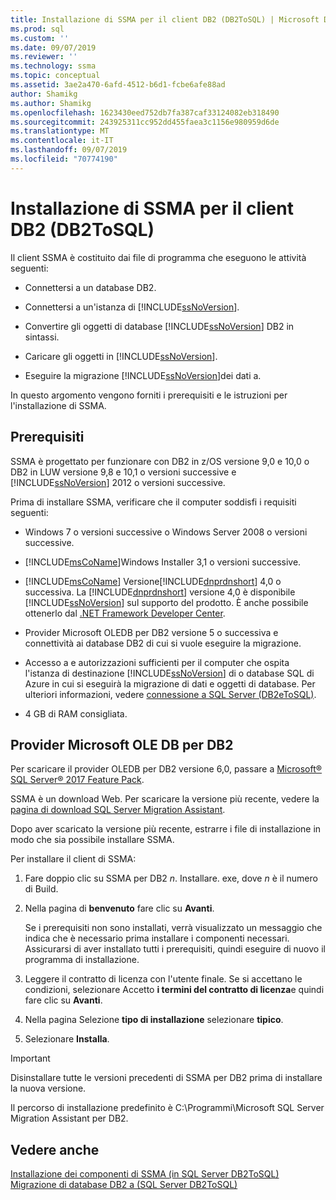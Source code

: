 ```yaml
---
title: Installazione di SSMA per il client DB2 (DB2ToSQL) | Microsoft Docs
ms.prod: sql
ms.custom: ''
ms.date: 09/07/2019
ms.reviewer: ''
ms.technology: ssma
ms.topic: conceptual
ms.assetid: 3ae2a470-6afd-4512-b6d1-fcbe6afe88ad
author: Shamikg
ms.author: Shamikg
ms.openlocfilehash: 1623430eed752db7fa387caf33124082eb318490
ms.sourcegitcommit: 243925311cc952dd455faea3c1156e980959d6de
ms.translationtype: MT
ms.contentlocale: it-IT
ms.lasthandoff: 09/07/2019
ms.locfileid: "70774190"
---
```

# <a name="installing-ssma-for-db2-client-db2tosql"></a>Installazione di SSMA per il client DB2 (DB2ToSQL)

Il client SSMA è costituito dai file di programma che eseguono le attività seguenti:  
  
- Connettersi a un database DB2.  
  
- Connettersi a un'istanza di [!INCLUDE[ssNoVersion](../../includes/ssnoversion-md.md)].  
  
- Convertire gli oggetti di database [!INCLUDE[ssNoVersion](../../includes/ssnoversion-md.md)] DB2 in sintassi.  
  
- Caricare gli oggetti in [!INCLUDE[ssNoVersion](../../includes/ssnoversion-md.md)].  
  
- Eseguire la migrazione [!INCLUDE[ssNoVersion](../../includes/ssnoversion-md.md)]dei dati a.  
  
In questo argomento vengono forniti i prerequisiti e le istruzioni per l'installazione di SSMA.  
  
## <a name="prerequisites"></a>Prerequisiti

SSMA è progettato per funzionare con DB2 in z/OS versione 9,0 e 10,0 o DB2 in LUW versione 9,8 e 10,1 o versioni successive e [!INCLUDE[ssNoVersion](../../includes/ssnoversion-md.md)] 2012 o versioni successive.  
  
Prima di installare SSMA, verificare che il computer soddisfi i requisiti seguenti:  
  
- Windows 7 o versioni successive o Windows Server 2008 o versioni successive.  
  
- [!INCLUDE[msCoName](../../includes/msconame_md.md)]Windows Installer 3,1 o versioni successive.  
  
- [!INCLUDE[msCoName](../../includes/msconame_md.md)] Versione[!INCLUDE[dnprdnshort](../../includes/dnprdnshort_md.md)] 4,0 o successiva. La [!INCLUDE[dnprdnshort](../../includes/dnprdnshort_md.md)] versione 4,0 è disponibile [!INCLUDE[ssNoVersion](../../includes/ssnoversion-md.md)] sul supporto del prodotto. È anche possibile ottenerlo dal [.NET Framework Developer Center](https://go.microsoft.com/fwlink/?LinkId=48882).  
  
- Provider Microsoft OLEDB per DB2 versione 5 o successiva e connettività ai database DB2 di cui si vuole eseguire la migrazione.  
  
- Accesso a e autorizzazioni sufficienti per il computer che ospita l'istanza di destinazione [!INCLUDE[ssNoVersion](../../includes/ssnoversion-md.md)] di o database SQL di Azure in cui si eseguirà la migrazione di dati e oggetti di database. Per ulteriori informazioni, vedere [connessione a SQL Server &#40;DB2eToSQL&#41;](../../ssma/db2/connecting-to-sql-server-db2etosql.md).  
  
- 4 GB di RAM consigliata.  
  
## <a name="microsoft-oledb-provider-for-db2"></a>Provider Microsoft OLE DB per DB2  

Per scaricare il provider OLEDB per DB2 versione 6,0, passare a [Microsoft® SQL Server® 2017 Feature Pack](https://www.microsoft.com/download/details.aspx?id=55992).

SSMA è un download Web. Per scaricare la versione più recente, vedere la [pagina di download SQL Server Migration Assistant](https://aka.ms/ssmafordb2).  
  
Dopo aver scaricato la versione più recente, estrarre i file di installazione in modo che sia possibile installare SSMA.  
  
Per installare il client di SSMA:
  
1. Fare doppio clic su SSMA per DB2 *n*. Installare. exe, dove *n* è il numero di Build.  
  
2. Nella pagina di **benvenuto** fare clic su **Avanti**.  
  
   Se i prerequisiti non sono installati, verrà visualizzato un messaggio che indica che è necessario prima installare i componenti necessari. Assicurarsi di aver installato tutti i prerequisiti, quindi eseguire di nuovo il programma di installazione.  
  
3. Leggere il contratto di licenza con l'utente finale. Se si accettano le condizioni, selezionare Accetto **i termini del contratto di licenza**e quindi fare clic su **Avanti**.  
  
4. Nella pagina Selezione **tipo di installazione** selezionare **tipico**.  
  
5. Selezionare **Installa**.  
  
> [!IMPORTANT]  
> Disinstallare tutte le versioni precedenti di SSMA per DB2 prima di installare la nuova versione.
  
Il percorso di installazione predefinito è C:\Programmi\Microsoft SQL Server Migration Assistant per DB2.  
  
## <a name="see-also"></a>Vedere anche

[Installazione dei componenti di SSMA &#40;in SQL Server DB2ToSQL&#41;](../../ssma/db2/installing-ssma-components-on-sql-server-db2tosql.md)  
[Migrazione di database DB2 a &#40;SQL Server DB2ToSQL&#41;](../../ssma/db2/migrating-db2-databases-to-sql-server-db2tosql.md)  
